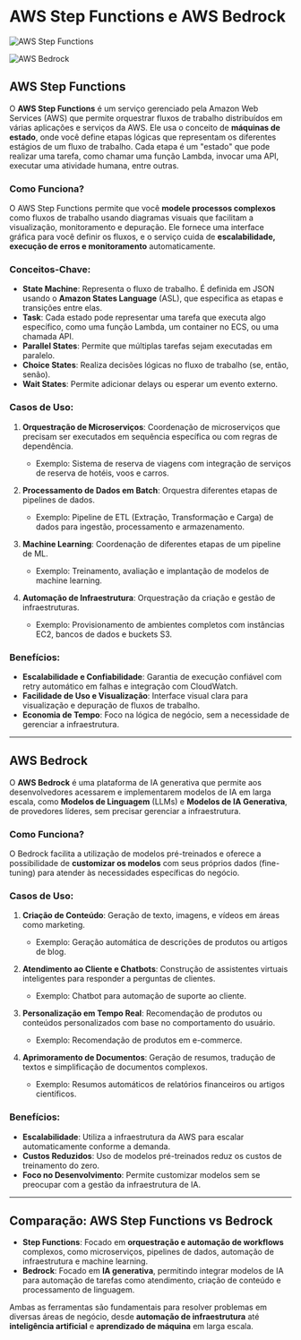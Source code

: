 # AWS Step Functions e AWS Bedrock
![AWS Step Functions](https://d1.awsstatic.com/webteam/architecture-icons/Q22023/AWS-Step-Functions_64_SquidInk.png)

![AWS Bedrock](https://exemplo.com/bedrock-logo.png)

## AWS Step Functions

O **AWS Step Functions** é um serviço gerenciado pela Amazon Web Services (AWS) que permite orquestrar fluxos de trabalho distribuídos em várias aplicações e serviços da AWS. Ele usa o conceito de **máquinas de estado**, onde você define etapas lógicas que representam os diferentes estágios de um fluxo de trabalho. Cada etapa é um "estado" que pode realizar uma tarefa, como chamar uma função Lambda, invocar uma API, executar uma atividade humana, entre outras.

### Como Funciona?

O AWS Step Functions permite que você **modele processos complexos** como fluxos de trabalho usando diagramas visuais que facilitam a visualização, monitoramento e depuração. Ele fornece uma interface gráfica para você definir os fluxos, e o serviço cuida de **escalabilidade, execução de erros e monitoramento** automaticamente.

### Conceitos-Chave:

- **State Machine**: Representa o fluxo de trabalho. É definida em JSON usando o **Amazon States Language** (ASL), que especifica as etapas e transições entre elas.
- **Task**: Cada estado pode representar uma tarefa que executa algo específico, como uma função Lambda, um container no ECS, ou uma chamada API.
- **Parallel States**: Permite que múltiplas tarefas sejam executadas em paralelo.
- **Choice States**: Realiza decisões lógicas no fluxo de trabalho (se, então, senão).
- **Wait States**: Permite adicionar delays ou esperar um evento externo.

### Casos de Uso:

1. **Orquestração de Microserviços**: Coordenação de microserviços que precisam ser executados em sequência específica ou com regras de dependência.
    - Exemplo: Sistema de reserva de viagens com integração de serviços de reserva de hotéis, voos e carros.
    
2. **Processamento de Dados em Batch**: Orquestra diferentes etapas de pipelines de dados.
    - Exemplo: Pipeline de ETL (Extração, Transformação e Carga) de dados para ingestão, processamento e armazenamento.

3. **Machine Learning**: Coordenação de diferentes etapas de um pipeline de ML.
    - Exemplo: Treinamento, avaliação e implantação de modelos de machine learning.

4. **Automação de Infraestrutura**: Orquestração da criação e gestão de infraestruturas.
    - Exemplo: Provisionamento de ambientes completos com instâncias EC2, bancos de dados e buckets S3.

### Benefícios:

- **Escalabilidade e Confiabilidade**: Garantia de execução confiável com retry automático em falhas e integração com CloudWatch.
- **Facilidade de Uso e Visualização**: Interface visual clara para visualização e depuração de fluxos de trabalho.
- **Economia de Tempo**: Foco na lógica de negócio, sem a necessidade de gerenciar a infraestrutura.

---

## AWS Bedrock

O **AWS Bedrock** é uma plataforma de IA generativa que permite aos desenvolvedores acessarem e implementarem modelos de IA em larga escala, como **Modelos de Linguagem** (LLMs) e **Modelos de IA Generativa**, de provedores líderes, sem precisar gerenciar a infraestrutura.

### Como Funciona?

O Bedrock facilita a utilização de modelos pré-treinados e oferece a possibilidade de **customizar os modelos** com seus próprios dados (fine-tuning) para atender às necessidades específicas do negócio.

### Casos de Uso:

1. **Criação de Conteúdo**: Geração de texto, imagens, e vídeos em áreas como marketing.
    - Exemplo: Geração automática de descrições de produtos ou artigos de blog.

2. **Atendimento ao Cliente e Chatbots**: Construção de assistentes virtuais inteligentes para responder a perguntas de clientes.
    - Exemplo: Chatbot para automação de suporte ao cliente.

3. **Personalização em Tempo Real**: Recomendação de produtos ou conteúdos personalizados com base no comportamento do usuário.
    - Exemplo: Recomendação de produtos em e-commerce.

4. **Aprimoramento de Documentos**: Geração de resumos, tradução de textos e simplificação de documentos complexos.
    - Exemplo: Resumos automáticos de relatórios financeiros ou artigos científicos.

### Benefícios:

- **Escalabilidade**: Utiliza a infraestrutura da AWS para escalar automaticamente conforme a demanda.
- **Custos Reduzidos**: Uso de modelos pré-treinados reduz os custos de treinamento do zero.
- **Foco no Desenvolvimento**: Permite customizar modelos sem se preocupar com a gestão da infraestrutura de IA.

---

## Comparação: AWS Step Functions vs Bedrock

- **Step Functions**: Focado em **orquestração e automação de workflows** complexos, como microserviços, pipelines de dados, automação de infraestrutura e machine learning.
- **Bedrock**: Focado em **IA generativa**, permitindo integrar modelos de IA para automação de tarefas como atendimento, criação de conteúdo e processamento de linguagem.

Ambas as ferramentas são fundamentais para resolver problemas em diversas áreas de negócio, desde **automação de infraestrutura** até **inteligência artificial** e **aprendizado de máquina** em larga escala.
